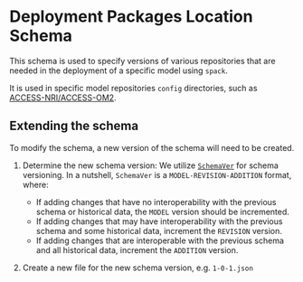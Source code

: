 # Deployment Packages Location Schema

This schema is used to specify versions of various repositories that are needed in the deployment of a specific model using `spack`.

It is used in specific model repositories `config` directories, such as [ACCESS-NRI/ACCESS-OM2](https://github.com/ACCESS-NRI/ACCESS-OM2/tree/main/config).

## Extending the schema

To modify the schema, a new version of the schema will need to be created.

1. Determine the new schema version: We utilize [`SchemaVer`](https://docs.snowplow.io/docs/pipeline-components-and-applications/iglu/common-architecture/schemaver/) for schema versioning. In a nutshell, `SchemaVer` is a `MODEL-REVISION-ADDITION` format, where:
    * If adding changes that have no interoperability with the previous schema or historical data, the `MODEL` version should be incremented.
    * If adding changes that may have interoperability with the previous schema and some historical data, increment the `REVISION` version.
    * If adding changes that are interoperable with the previous schema and all historical data, increment the `ADDITION` version.

2. Create a new file for the new schema version, e.g. `1-0-1.json`
